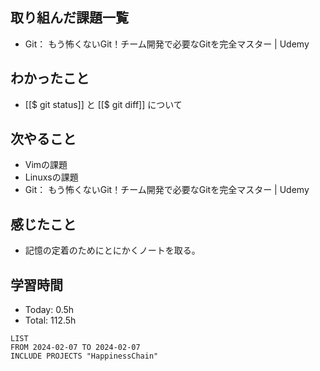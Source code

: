 ## 取り組んだ課題一覧
- Git： もう怖くないGit！チーム開発で必要なGitを完全マスター | Udemy
## わかったこと
- [[$ git status]] と [[$ git diff]] について
## 次やること
- Vimの課題
- Linuxsの課題
- Git： もう怖くないGit！チーム開発で必要なGitを完全マスター | Udemy
## 感じたこと
- 記憶の定着のためにとにかくノートを取る。
## 学習時間
- Today: 0.5h
- Total: 112.5h

```toggl
LIST
FROM 2024-02-07 TO 2024-02-07
INCLUDE PROJECTS "HappinessChain"
```

